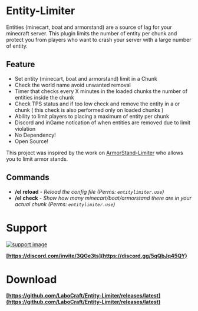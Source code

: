 # Entity-Limiter

Entities (minecart, boat and armorstand) are a source of lag for your minecraft server.
This plugin limits the number of entity per chunk and protect you from players who want to crash your server with a large number of entity.

## Feature
* Set entity (minecart, boat and armorstand) limit in a Chunk
* Check the world name avoid unwanted removal
* Timer that checks every X minutes in the loaded chunks the number of entities inside the chunk
* Check TPS status and if too low check and remove the entity in a or chunk ( this check is also performed only on loaded chunks )
* Ability to limit players to placing a maximum of entity per chunk
* Discord and inGame notication of when entities are removed due to limit violation
* No Dependency!
* Open Source!

This project was inspired by the work on [ArmorStand-Limiter](https://github.com/xSavior-of-God/ArmorStand-Limiter) who allows you to limit armor stands.

## Commands
* **/el reload** - *Reload the config file (Perms: `entitylimiter.use`)*
* **/el check** - *Show how many minecart/boat/armorstand there are in your actual chunk (Perms: `entitylimiter.use`)*

# Support

[![support image](https://www.heroxwar.com/discordLogo.png)](https://discord.gg/5qQbJq45QY)

**[https://discord.com/invite/3QGe3ts](https://discord.gg/5qQbJq45QY)**


# Download
**[https://github.com/LaboCraft/Entity-Limiter/releases/latest](https://github.com/LaboCraft/Entity-Limiter/releases/latest)**
